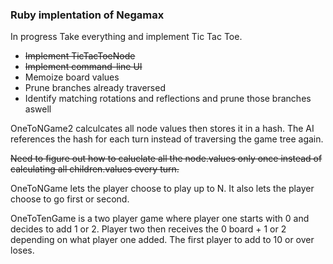 ### Ruby implentation of Negamax #####

In progress 
Take everything and implement Tic Tac Toe.

- ~~Implement TicTacToeNode~~
- ~~Implement command-line UI~~
- Memoize board values
- Prune branches already traversed
- Identify matching rotations and reflections and prune those branches aswell

OneToNGame2 calculcates all node values then stores it in a hash. The AI references the hash for each turn instead of traversing the game tree again.

~~Need to figure out how to caluclate all the node.values only once instead of calculating all children.values every turn.~~

OneToNGame lets the player choose to play up to N. It also lets the player choose to go first or second.

OneToTenGame is a two player game where player one starts with 0 and decides to add 1 or 2. Player two then receives the 0 board + 1 or 2 depending on what player one added. The first player to add to 10 or over loses.